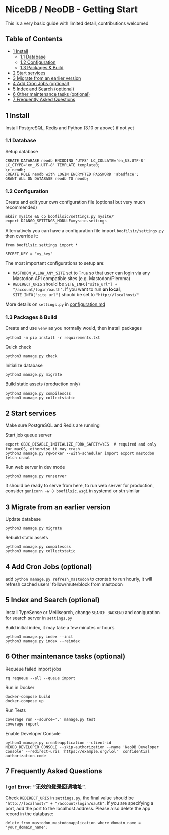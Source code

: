 NiceDB / NeoDB - Getting Start
==============================
This is a very basic guide with limited detail, contributions welcomed

## Table of Contents
- [1 Install](#1-install)
  * [1.1 Database](#11-database)
  * [1.2 Configuration](#12-configuration)
  * [1.3 Packages & Build](#13-packages---build)
- [2 Start services](#2-start-services)
- [3 Migrate from an earlier version](#3-migrate-from-an-earlier-version)
- [4 Add Cron Jobs (optional)](#4-add-cron-jobs--optional-)
- [5 Index and Search (optional)](#5-index-and-search--optional-)
- [6 Other maintenance tasks (optional)](#6-other-maintenance-tasks--optional-)
- [7 Frequently Asked Questions](#7-frequently-asked-questions)


1 Install
-------
Install PostgreSQL, Redis and Python (3.10 or above) if not yet

### 1.1 Database
Setup database
```
CREATE DATABASE neodb ENCODING 'UTF8' LC_COLLATE='en_US.UTF-8' LC_CTYPE='en_US.UTF-8' TEMPLATE template0;
\c neodb;
CREATE ROLE neodb with LOGIN ENCRYPTED PASSWORD 'abadface';
GRANT ALL ON DATABASE neodb TO neodb;
```

### 1.2 Configuration
Create and edit your own configuration file (optional but very much recommended)
```
mkdir mysite && cp boofilsic/settings.py mysite/
export DJANGO_SETTINGS_MODULE=mysite.settings
```
Alternatively you can have a configuration file import `boofilsic/settings.py` then override it:
```
from boofilsic.settings import *

SECRET_KEY = "my_key"
```

The most important configurations to setup are:

- `MASTODON_ALLOW_ANY_SITE` set to `True` so that user can login via any Mastodon API compatible sites (e.g. Mastodon/Pleroma) 
- `REDIRECT_URIS` should be `SITE_INFO["site_url"] + "/account/login/oauth"`. If you want to run **on local**, `SITE_INFO["site_url"]` should be set to `"http://localhost/"`

More details on `settings.py` in [configuration.md](configuration.md)

### 1.3 Packages & Build
Create and use `venv` as you normally would, then install packages
```
python3 -m pip install -r requirements.txt

```

Quick check
```
python3 manage.py check
```

Initialize database
```
python3 manage.py migrate
```

Build static assets (production only)
```
python3 manage.py compilescss
python3 manage.py collectstatic
```


2 Start services
--------------
Make sure PostgreSQL and Redis are running

Start job queue server
```
export OBJC_DISABLE_INITIALIZE_FORK_SAFETY=YES  # required and only for macOS, otherwise it may crash
python3 manage.py rqworker --with-scheduler import export mastodon fetch crawl
```

Run web server in dev mode
```
python3 manage.py runserver
```

It should be ready to serve from here, to run web server for production, consider `gunicorn -w 8 boofilsic.wsgi` in systemd or sth similar


3 Migrate from an earlier version 
-------------------------------
Update database
```
python3 manage.py migrate
```

Rebuild static assets
```
python3 manage.py compilescss
python3 manage.py collectstatic
```

4 Add Cron Jobs (optional)
-------------
add `python manage.py refresh_mastodon` to crontab to run hourly, it will refresh cached users' follow/mute/block from mastodon

5 Index and Search (optional)
----------------
Install TypeSense or Meilisearch, change `SEARCH_BACKEND` and coniguration for search server in `settings.py`

Build initial index, it may take a few minutes or hours
```
python3 manage.py index --init
python3 manage.py index --reindex
```

6 Other maintenance tasks (optional)
-----------------------
Requeue failed import jobs
```
rq requeue --all --queue import
```

Run in Docker
```
docker-compose build
docker-compose up
```

Run Tests
```
coverage run --source='.' manage.py test
coverage report
```

Enable Developer Console
```
python3 manage.py createapplication --client-id NEODB_DEVELOPER_CONSOLE --skip-authorization --name 'NeoDB Developer Console' --redirect-uris 'https://example.org/lol'  confidential authorization-code
```

7 Frequently Asked Questions
------

### I got Error: “无效的登录回调地址”.

Check `REDIRECT_URIS` in `settings.py`, the final value should be `"http://localhost/" + "/account/login/oauth"`. If you are specifying a port, add the port to the localhost address. Please also delete the app record in the database: 
```
delete from mastodon_mastodonapplication where domain_name = 'your_domain_name';
```
